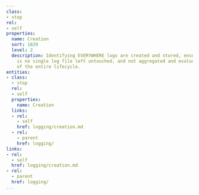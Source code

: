 ```yaml
---
class:
- stop
rel:
- self
properties:
  name: Creation
  sort: 1829
  level: 2
  description: Identifying EVERYWHERE logs are created and stored, ensuring that there
    is no single log file left untouched, and not aggregated and evaluated as part
    of the entire lifecycle.
entities:
- class:
  - stop
  rel:
  - self
  properties:
    name: Creation
  links:
  - rel:
    - self
    href: logging/creation.md
  - rel:
    - parent
    href: logging/
links:
- rel:
  - self
  href: logging/creation.md
- rel:
  - parent
  href: logging/
...
```

